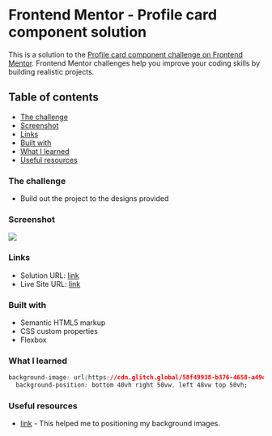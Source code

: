# Frontend Mentor - Profile card component solution

This is a solution to the [Profile card component challenge on Frontend Mentor](https://www.frontendmentor.io/challenges/profile-card-component-cfArpWshJ). Frontend Mentor challenges help you improve your coding skills by building realistic projects. 

## Table of contents


  - [The challenge](#the-challenge)
  - [Screenshot](#screenshot)
  - [Links](#links)
  - [Built with](#built-with)
  - [What I learned](#what-i-learned)
  - [Useful resources](#useful-resources)




### The challenge

- Build out the project to the designs provided

### Screenshot

![](https://cdn.glitch.global/58f49938-b376-4658-a49d-3f1098dde3da/image_2022_06_23T13_23_22_302Z.png?v=1655990635984)


### Links

- Solution URL: [link](https://glitch.com/edit/#!/profile-card-nick)
- Live Site URL: [link](https://profile-card-nick.glitch.me)

### Built with

- Semantic HTML5 markup
- CSS custom properties
- Flexbox


### What I learned


```css
background-image: url(https://cdn.glitch.global/58f49938-b376-4658-a49d-3f1098dde3da/bg-pattern-top.svg?v=1655968989337), url(https://cdn.glitch.global/58f49938-b376-4658-a49d-3f1098dde3da/bg-pattern-bottom.svg?v=1655968989441);
  background-position: bottom 40vh right 50vw, left 48vw top 50vh;
```


### Useful resources

- [link](https://www.w3schools.com/cssref/pr_background-position.asp) - This helped me to positioning my background images.

